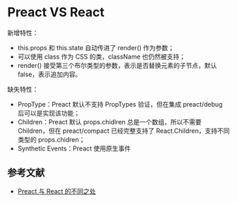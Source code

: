 # Preact VS React

新增特性：

- this.props 和 this.state 自动传进了 render() 作为参数；
- 可以使用 class 作为 CSS 的类，className 也仍然被支持；
- render() 接受第三个布尔类型的参数，表示是否替换元素的子节点，默认 false，表示追加内容。

缺失特性：

- PropType：Preact 默认不支持 PropTypes 验证，但在集成 preact/debug 后可以是实现该功能；
- Children：Preact 默认 props.chidlren 总是一个数组，所以不需要 Children，但在 preact/compact 已经完整支持了 React.Children，支持不同类型的 props.chidren；
- Synthetic Events：Preact 使用原生事件

## 参考文献

- [Preact 与 React 的不同之处](https://preactjs.com/guide/v8/differences-to-react)
